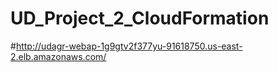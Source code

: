 # UD_Project_2_CloudFormation

#http://udagr-webap-1g9gtv2f377yu-91618750.us-east-2.elb.amazonaws.com/
